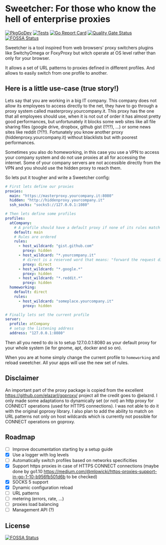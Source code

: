 # Sweetcher: For those who know the hell of enterprise proxies

[![PkgGoDev](https://pkg.go.dev/badge/github.com/loicalbertin/sweetcher)](https://pkg.go.dev/github.com/loicalbertin/sweetcher) [![Tests](https://github.com/loicalbertin/sweetcher/workflows/Tests/badge.svg)](https://github.com/loicalbertin/sweetcher/actions?query=workflow%3ATests) [![Go Report Card](https://goreportcard.com/badge/github.com/loicalbertin/sweetcher)](https://goreportcard.com/report/github.com/loicalbertin/sweetcher) [![Quality Gate Status](https://sonarcloud.io/api/project_badges/measure?project=loicalbertin_sweetcher&metric=alert_status)](https://sonarcloud.io/dashboard?id=loicalbertin_sweetcher) [![FOSSA Status](https://app.fossa.io/api/projects/git%2Bgithub.com%2Floicalbertin%2Fsweetcher.svg?type=shield)](https://app.fossa.io/projects/git%2Bgithub.com%2Floicalbertin%2Fsweetcher?ref=badge_shield)

Sweetcher is a tool inspired from web browsers' proxy switchers plugins like SwitchyOmega or FoxyProxy but witch operate at OS level rather than only for your browser.

It allows a set of URL patterns to proxies defined in different profiles. And allows to easily switch from one profile to another.

## Here is a little use-case (true story!)

Lets say that you are working in a big IT company. This company does not allow its employees to access directly to the net, they have to go through a proxy system called masterproxy.yourcompany.it. This proxy has the one that all employees should use, when it is not out of order it has almost pretty good performances, but unfortunately it blocks some web sites like all file sharing files (google drive, dropbox, github gist (!?!?), ...) or some news sites like reddit (?!?!).
Fortunately you know another proxy (hiddenproxy.yourcompany.it) without blacklists but with poorest performances.

Sometimes you also do homeworking, in this case you use a VPN to access your company system and do not use proxies at all for accessing the internet. Some of your company servers are not accessible directly from the VPN and you should use the hidden proxy to reach them.

So lets put it tougher and write a Sweetcher config:

```yaml
# First lets define our proxies
proxies:
  main: "https://masterproxy.yourcompany.it:8080"
  hidden: "http://hiddenproxy.yourcompany.it"
  ssh_socks: "socks5://127.0.0.1:1080"

# Then lets define some profiles
profiles:
  atCompany:
    # A profile should have a default proxy if none of its rules match
    default: main
    # Rules are ordered
    rules:
      - host_wildcard: "gist.github.com"
        proxy: hidden
      - host_wildcard: "*.yourcompany.it"
        # direct is a reserved word that means: "forward the request directly to the targeted site without using a proxy"
        proxy: direct
      - host_wildcard: "*.google.*"
        proxy: hidden
      - host_wildcard: "*.reddit.*"
        proxy: hidden
  homeworking:
    default: direct
    rules:
      - host_wildcard: "someplace.yourcompany.it"
        proxy: hidden

# Finally lets set the current profile
server:
  profile: atCompany
  # setup the listening address
  address: "127.0.0.1:8080"
```

Then all you need to do is to setup 127.0.0.1:8080 as your default proxy for your whole system (ie for gnome, apt, docker and so on).

When you are at home simply change the current profile to `homeworking` and reload sweetcher. All your apps will use the new set of rules.

## Disclaimer

An important part of the proxy package is copied from the excellent https://github.com/elazarl/goproxy/ project
all the credit goes to @elazrd. I only made some adaptations to dynamically set (or not) an http proxy for CONNECT operations (used for HTTPS connections). I was not able to do it with the
original goproxy library. I also plan to add the ability to match on URL patterns not only on host wildcards which is currently not possible for CONNECT operations on goproxy.

## Roadmap

- [ ] Improve documentation starting by a setup guide
- [x] Use a logger with log levels
- [ ] Automatically switch profiles based on networks specificities
- [x] Support https proxies in case of HTTPS CONNECT connections (maybe done by go1.10 <https://medium.com/@mlowicki/https-proxies-support-in-go-1-10-b956fb501d6b> to be checked)
- [x] SOCKS 5 support
- [x] Dynamic configuration reload
- [ ] URL patterns
- [ ] metering (errors, rate, ...)
- [ ] proxies load balancing
- [ ] Management API (?)

## License

[![FOSSA Status](https://app.fossa.io/api/projects/git%2Bgithub.com%2Floicalbertin%2Fsweetcher.svg?type=large)](https://app.fossa.io/projects/git%2Bgithub.com%2Floicalbertin%2Fsweetcher?ref=badge_large)
